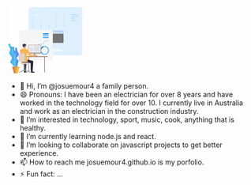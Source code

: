 ![banner](img/25.gif)

- 👋 Hi, I’m @josuemour4 a family person.
- 😄 Pronouns: I have been an electrician for over 8 years and have worked in the technology field for over 10. I currently live in Australia and work as an electrician in the construction industry.
- 👀 I’m interested in technology, sport, music, cook, anything that is healthy.
- 🌱 I’m currently learning node.js and react.
- 💞️ I’m looking to collaborate on javascript projects to get better experience.
- 📫 How to reach me josuemour4.github.io is my porfolio.
- ⚡ Fun fact: ...

<!---
josuemour4/josuemour4 is a ✨ special ✨ repository because its `README.md` (this file) appears on your GitHub profile.
You can click the Preview link to take a look at your changes.
--->
